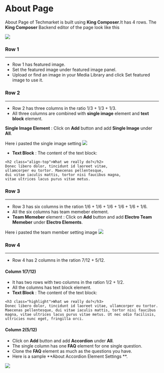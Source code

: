 # About Page

About Page of Techmarket is built using **King Composer**.It has 4 rows. The **King Composer** Backend editor of the page look like this

![](http://transvelo.github.io/docs/techmarket/images/about.png)

### Row 1
---

* Row 1 has featured image.
* Set the featured image under featured image panel.
* Upload or find an image in your Media Library and click Set featured image to use it.

### Row 2
---
* Row 2 has three columns in the ratio 1/3 + 1/3 + 1/3.
* All three columns are combined with **single image** element and **text block** element.

**Single Image Element** : Click on **Add** button and add **Single Image**  under **All**.

Here i pasted the single image setting
![](http://transvelo.github.io/docs/techmarket/images/single-image-setting.png)

* **Text Block** : The content of the text block:

```
<h2 class="align-top">What we really do?</h2>
Donec libero dolor, tincidunt id laoreet vitae,
ullamcorper eu tortor. Maecenas pellentesque,
dui vitae iaculis mattis, tortor nisi faucibus magna,
vitae ultrices lacus purus vitae metus.
```

### Row 3
---
* Row 3 has six columns in the ration 1/6 + 1/6 + 1/6 + 1/6 + 1/6 + 1/6.
* All the six columns has team memeber element.
* **Team Memeber** element : Click on **Add** button and add **Electro Team Memeber**  under **Electro Elements**.

Here i pasted the team member setting image
![](http://transvelo.github.io/docs/techmarket/images/team-member-setting.png)

### Row 4
---

* Row 4 has 2 columns in the ration 7/12 + 5/12.

#### Column 1(7/12)

* It has two rows with two columns in the ration 1/2 + 1/2.
* All the columns has text block element.
* **Text Block** : The content of the text block:

```
<h3 class="highlight">What we really do?</h3>
Donec libero dolor, tincidunt id laoreet vitae, ullamcorper eu tortor. Maecenas pellentesque, dui vitae iaculis mattis, tortor nisi faucibus magna, vitae ultrices lacus purus vitae metus. Ut nec odio facilisis, ultricies nunc eget, fringilla orci.
```

#### Column 2(5/12)

* Click on **Add** button and add **Accordion** under **All**.
* The single column has one **FAQ** element for one single question.
* Clone the **FAQ** element as much as the questions you have.
* Here is a sample **About Accordion Element Settings **.

![](http://transvelo.github.io/docs/techmarket/images/about-us-accordion-setting.png)



